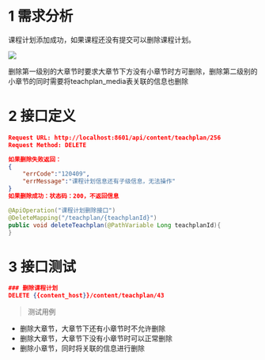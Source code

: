 # 1 需求分析

课程计划添加成功，如果课程还没有提交可以删除课程计划。

 ![](https://cyan-images.oss-cn-shanghai.aliyuncs.com/images/online-education-20230122-43.png)

删除第一级别的大章节时要求大章节下方没有小章节时方可删除，删除第二级别的小章节的同时需要将teachplan_media表关联的信息也删除

# 2 接口定义

```json
Request URL: http://localhost:8601/api/content/teachplan/256
Request Method: DELETE

如果删除失败返回：
{
    "errCode":"120409",
    "errMessage":"课程计划信息还有子级信息，无法操作"
}
如果删除成功：状态码：200，不返回信息
```

```java
@ApiOperation("课程计划删除接口")
@DeleteMapping("/teachplan/{teachplanId}")
public void deleteTeachplan(@PathVariable Long teachplanId){
}
```



# 3 接口测试

```json
### 删除课程计划
DELETE {{content_host}}/content/teachplan/43
```

> 测试用例

* 删除大章节，大章节下还有小章节时不允许删除
* 删除大章节，大章节下没有小章节时可以正常删除
* 删除小章节，同时将关联的信息进行删除

